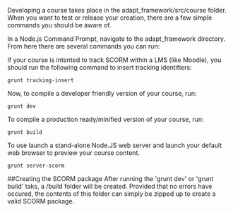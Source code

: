 Developing a course takes place in the adapt_framework/src/course folder.  When you want to test or release your creation, there are a few simple commands you should be aware of.

In a Node.js Command Prompt, navigate to the adapt_framework directory.  From here there are several commands you can run:

If your course is intented to track SCORM within a LMS (like Moodle), you should run the following command to insert tracking identifiers:
```
grunt tracking-insert
```
Now, to compile a developer friendly version of your course, run:
```
grunt dev
```

To compile a production ready/minified version of your course, run:
```
grunt build
```

To use launch a stand-alone Node.JS web server and launch your default web browser to preview your course content.
```
grunt server-scorm
```

##Creating the SCORM package
After running the 'grunt dev' or 'grunt build' taks, a /build folder will be created.  Provided that no errors have occured, the contents of this folder can simply be zipped up to create a valid SCORM package.

